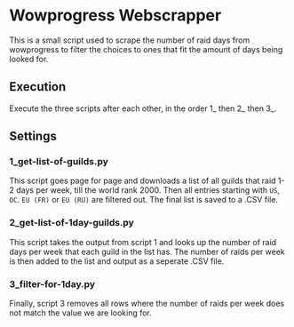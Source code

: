 # Wowprogress Webscrapper
This is a small script used to scrape the number of raid days from wowprogress to filter the choices to ones that fit the amount of days being looked for.

## Execution
Execute the three scripts after each other, in the order 1_ then 2_ then 3_.

## Settings

### 1_get-list-of-guilds.py
This script goes page for page and downloads a list of all guilds that raid 1-2 days per week, till the world rank 2000. Then all entries starting with `US`, `OC`. `EU (FR)` or `EU (RU)` are filtered out. The final list is saved to a .CSV file.

### 2_get-list-of-1day-guilds.py
This script takes the output from script 1 and looks up the number of raid days per week that each guild in the list has. The number of raids per week is then added to the list and output as a seperate .CSV file.

### 3_filter-for-1day.py
Finally, script 3 removes all rows where the number of raids per week does not match the value we are looking for.